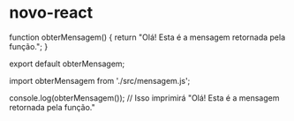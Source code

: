# novo-react
function obterMensagem() {
  return "Olá! Esta é a mensagem retornada pela função.";
}

export default obterMensagem;

import obterMensagem from './src/mensagem.js';

console.log(obterMensagem()); // Isso imprimirá "Olá! Esta é a mensagem retornada pela função."

